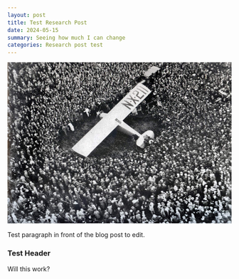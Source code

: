 ```yaml
---
layout: post
title: Test Research Post
date: 2024-05-15
summary: Seeing how much I can change
categories: Research post test
---
```


![Charles Lindbergh lands in Paris, France](/images/the_wonderful_llms/Charles_Lindbergh_Lands_in_France.jpg)

Test paragraph in front of the blog post to edit.  

### Test Header

Will this work?
